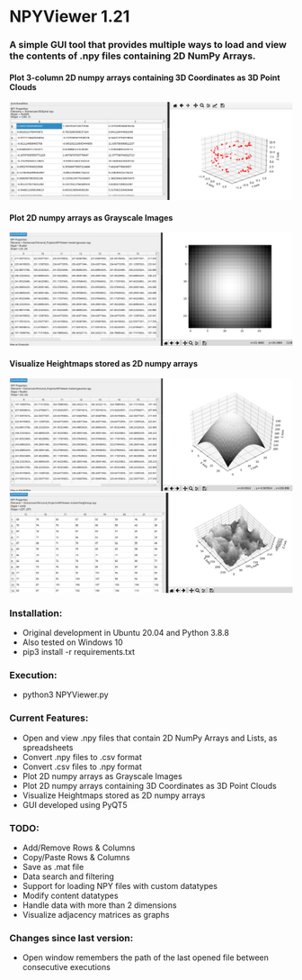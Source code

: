 
# NPYViewer 1.21
###  A simple GUI tool that provides multiple ways to load and view the contents of .npy files containing 2D NumPy Arrays.

#### Plot 3-column 2D numpy arrays containing 3D Coordinates as 3D Point Clouds
![screenshot](screenshots/ScreenShot1.png)
#### Plot 2D numpy arrays as Grayscale Images
![screenshot](screenshots/ScreenShot2.png)
#### Visualize Heightmaps stored as 2D numpy arrays
![screenshot](screenshots/ScreenShot3.png) 
![screenshot](screenshots/ScreenShot4.png)



### Installation:
* Original development in Ubuntu 20.04 and Python 3.8.8
* Also tested on Windows 10
* pip3 install -r requirements.txt


### Execution:
* python3 NPYViewer.py


### Current Features:
* Open and view .npy files that contain 2D NumPy Arrays and Lists, as spreadsheets
* Convert .npy files to .csv format
* Convert .csv files to .npy format
* Plot 2D numpy arrays as Grayscale Images
* Plot 2D numpy arrays containing 3D Coordinates as 3D Point Clouds
* Visualize Heightmaps stored as 2D numpy arrays
* GUI developed using PyQT5


### TODO:
* Add/Remove Rows & Columns
* Copy/Paste Rows & Columns
* Save as .mat file
* Data search and filtering
* Support for loading NPY files with custom datatypes
* Modify content datatypes 
* Handle data with more than 2 dimensions
* Visualize adjacency matrices as graphs


### Changes since last version:
* Open window remembers the path of the last opened file between consecutive executions
